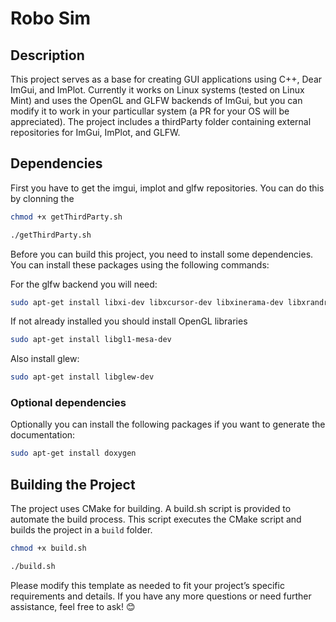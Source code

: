 # Robo Sim

## Description

This project serves as a base for creating GUI applications using C++, Dear ImGui, and ImPlot. Currently it works on Linux systems (tested on Linux Mint) and uses the OpenGL and GLFW backends of ImGui, but you can modify it to work in your particullar system (a PR for your OS will be appreciated). The project includes a thirdParty folder containing external repositories for ImGui, ImPlot, and GLFW.

## Dependencies

First you have to get the imgui, implot and glfw repositories. You can do this by clonning the 

```bash
chmod +x getThirdParty.sh
```

```bash
./getThirdParty.sh
```

Before you can build this project, you need to install some dependencies. You can install these packages using the following commands:

For the glfw backend you will need:

```bash
sudo apt-get install libxi-dev libxcursor-dev libxinerama-dev libxrandr-dev  
```

If not already installed you should install OpenGL libraries

```bash
sudo apt-get install libgl1-mesa-dev
```

Also install glew:

```bash
sudo apt-get install libglew-dev
```

###  Optional dependencies

Optionally you can install the following packages if you want to generate the documentation:

```bash
sudo apt-get install doxygen
```


## Building the Project
The project uses CMake for building. A build.sh script is provided to automate the build process. 
This script executes the CMake script and builds the project in a `build` folder.

```bash
chmod +x build.sh
```

``` bash
./build.sh
```

Please modify this template as needed to fit your project’s specific requirements and details. If you have any more questions or need further assistance, feel free to ask! 😊